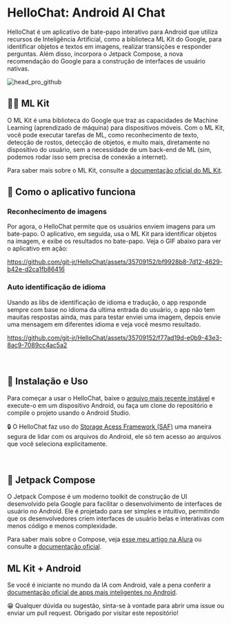 # HelloChat:  Android AI Chat
HelloChat é um aplicativo de bate-papo interativo para Android que utiliza recursos de Inteligência Artificial, como a biblioteca ML Kit do Google, para identificar objetos e textos em imagens, realizar transições e responder perguntas. Além disso, incorpora o Jetpack Compose, a nova recomendação do Google para a construção de interfaces de usuário nativas.

![head_pro_github](https://github.com/git-jr/HelloChat/assets/35709152/555a0ce4-05f8-4e55-8b68-8c9231c07f70)


## 🤖📘 ML Kit 
O ML Kit é uma biblioteca do Google que traz as capacidades de Machine Learning (aprendizado de máquina) para dispositivos móveis. Com o ML Kit, você pode executar tarefas de ML, como reconhecimento de texto, detecção de rostos, detecção de objetos, e muito mais, diretamente no dispositivo do usuário, sem a necessidade de um back-end de ML (sim, podemos rodar isso sem precisa de conexão a internet).

Para saber mais sobre o ML Kit, consulte a [documentação oficial do ML Kit](https://developers.google.com/ml-kit).



## 🚧 Como o aplicativo funciona
### Reconhecimento de imagens
Por agora, o HelloChat permite que os usuários enviem imagens para um bate-papo. O aplicativo, em seguida, usa o ML Kit para identificar objetos na imagem, e exibe os resultados no bate-papo. Veja o GIF abaixo para ver o aplicativo em ação:

https://github.com/git-jr/HelloChat/assets/35709152/bf9928b8-7d12-4629-b42e-d2ca1fb86416

### Auto identificação de idioma
Usando as libs de identificação de idioma e tradução, o app responde sempre com base no idioma da ultima entrada do usuário, o app não tem mauitas respostas ainda, mas para testar enviei uma imagem, depois envie uma mensagem em diferentes idioma e veja você mesmo resultado.

https://github.com/git-jr/HelloChat/assets/35709152/f77ad19d-e0b9-43e3-8ac9-7089cc4ac5a2







‎ㅤ
‎ㅤ
‎ㅤ
## 📱 Instalação e Uso

Para começar a usar o HelloChat, baixe o [arquivo mais recente instável][apk_mais_recente] e execute-o em um dispositivo Android, ou faça um clone do repositório e compile o projeto usando o Android Studio.

🔒 O HelloChat faz uso do [Storage Acess Framework (SAF)](https://developer.android.com/guide/topics/providers/document-provider) uma maneira segura de lidar com os arquivos do Android, ele só tem acesso ao arquivos que você seleciona explicitamente.


‎ㅤ
‎ㅤ
‎ㅤ
‎ㅤ
## 🎨 Jetpack Compose
O Jetpack Compose é um moderno toolkit de construção de UI desenvolvido pela Google para facilitar o desenvolvimento de interfaces de usuário no Android. Ele é projetado para ser simples e intuitivo, permitindo que os desenvolvedores criem interfaces de usuário belas e interativas com menos código e menos complexidade.

Para saber mais sobre o Compose, veja [esse meu artigo na Alura](https://www.alura.com.br/artigos/vale-a-pena-aprender-jetpack-compose) ou consulte a [documentação oficial](https://developer.android.com/jetpack/compose).

## ML Kit + Android
Se você é iniciante no mundo da IA com Android, vale a pena conferir a [documentação oficial de apps mais inteligentes no Android](https://developer.android.com/ml).



😁 Qualquer dúvida ou sugestão, sinta-se à vontade para abrir uma issue ou enviar um pull request. Obrigado por visitar este repositório!


[apk_mais_recente]: https://github.com/git-jr/HelloChat/releases

